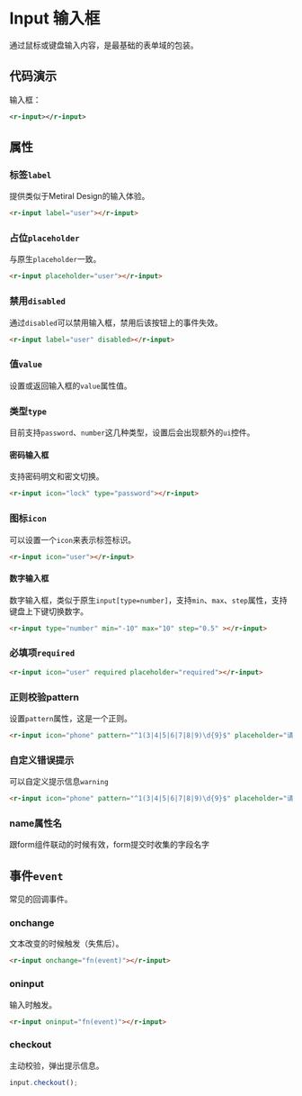 # Input 输入框
通过鼠标或键盘输入内容，是最基础的表单域的包装。

## 代码演示

<div style="width:300px;">
    输入框：<r-input></r-input>
</div>


```xml
<r-input></r-input>
```

## 属性
### 标签`label`

提供类似于Metiral Design的输入体验。

<r-input label="user"></r-input>

```html
<r-input label="user"></r-input>
```

### 占位`placeholder`

与原生`placeholder`一致。

<r-input placeholder="user"></r-input>

```html
<r-input placeholder="user"></r-input>
```

### 禁用`disabled`

通过`disabled`可以禁用输入框，禁用后该按钮上的事件失效。

<r-input label="user" disabled></r-input>

```html
<r-input label="user" disabled></r-input>
```

### 值`value`

设置或返回输入框的`value`属性值。

<r-input value="1234"></r-input>

### 类型`type`

目前支持`password`、`number`这几种类型，设置后会出现额外的`ui`控件。

#### 密码输入框

支持密码明文和密文切换。

<r-input icon="lock" type="password"></r-input>

```html
<r-input icon="lock" type="password"></r-input>
```

### 图标`icon`

可以设置一个`icon`来表示标签标识。

<r-input icon="user"></r-input>

```html
<r-input icon="user"></r-input>
```

#### 数字输入框

数字输入框，类似于原生`input[type=number]`，支持`min`、`max`、`step`属性，支持键盘上下键切换数字。

<r-input type="number" min="-10" max="10" step="0.5" ></r-input>

```html
<r-input type="number" min="-10" max="10" step="0.5" ></r-input>
```

### 必填项`required`

<r-input icon="user" required placeholder="required"></r-input>

```html
<r-input icon="user" required placeholder="required"></r-input>
```

### 正则校验pattern

设置`pattern`属性，这是一个正则。

<r-input icon="phone" pattern="^1(3|4|5|6|7|8|9)\d{9}$" placeholder="请输入手机号"></r-input>

```html
<r-input icon="phone" pattern="^1(3|4|5|6|7|8|9)\d{9}$" placeholder="请输入手机号"></r-input>
```

### 自定义错误提示
可以自定义提示信息`warning`

<r-input icon="phone" pattern="^1(3|4|5|6|7|8|9)\d{9}$" placeholder="请输入手机号" warning="手机号格式有误"></r-input>

```html
<r-input icon="phone" pattern="^1(3|4|5|6|7|8|9)\d{9}$" placeholder="请输入手机号" warning="手机号格式有误"></r-input>
```
### name属性名
跟form组件联动的时候有效，form提交时收集的字段名字

## 事件`event`

常见的回调事件。

### onchange

文本改变的时候触发（失焦后）。

<r-input onchange="XyMessage.info(this.value)"></r-input>

```html
<r-input onchange="fn(event)"></r-input>
```

### oninput

输入时触发。
<r-input oninput="XyMessage.info(this.value)"></r-input>

```html
<r-input oninput="fn(event)"></r-input>
```

### checkout

主动校验，弹出提示信息。

<r-input required placeholder="required"></r-input>

```js
input.checkout();
```